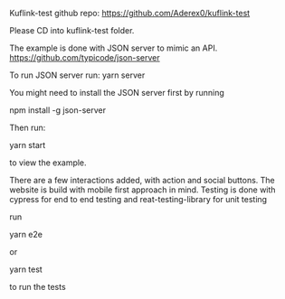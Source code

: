 Kuflink-test github repo: https://github.com/Aderex0/kuflink-test

Please CD into kuflink-test folder.

The example is done with JSON server to mimic an API.
https://github.com/typicode/json-server

To run JSON server run: yarn server

You might need to install the JSON server first by running

npm install -g json-server

Then run:

yarn start

to view the example.

There are a few interactions added, with action and social buttons. The website is build with mobile first approach in mind.
Testing is done with cypress for end to end testing and reat-testing-library for unit testing

run

yarn e2e

or

yarn test

to run the tests
